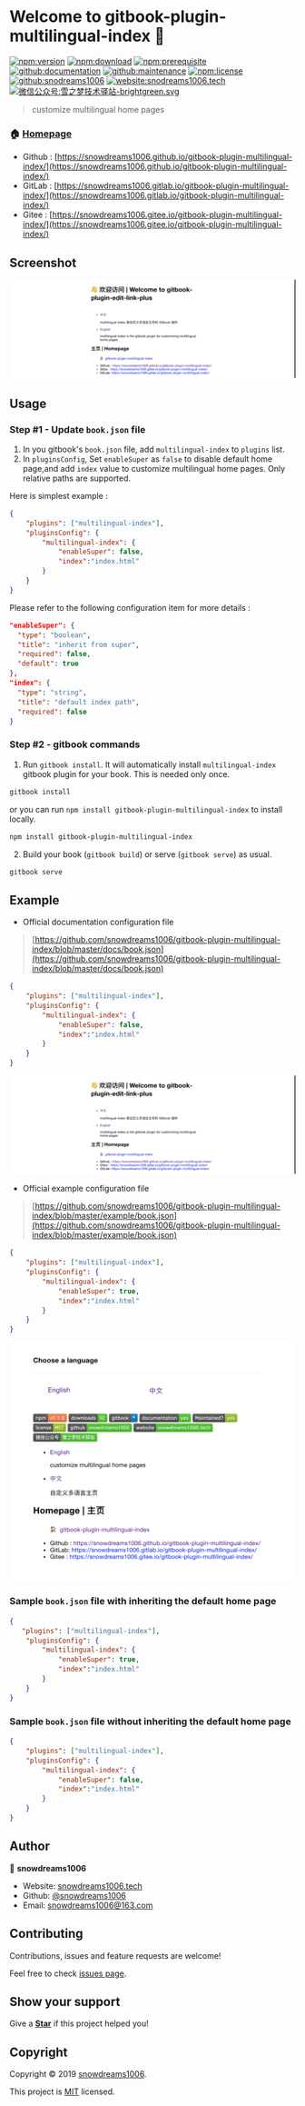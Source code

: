 # Welcome to gitbook-plugin-multilingual-index 👋

[![npm:version](https://img.shields.io/npm/v/gitbook-plugin-multilingual-index.svg)](https://www.npmjs.com/package/gitbook-plugin-multilingual-index)
[![npm:download](https://img.shields.io/npm/dt/gitbook-plugin-multilingual-index.svg)](https://www.npmjs.com/package/gitbook-plugin-multilingual-index)
[![npm:prerequisite](https://img.shields.io/badge/gitbook-*-blue.svg)](https://www.npmjs.com/package/gitbook-plugin-multilingual-index)
[![github:documentation](https://img.shields.io/badge/documentation-yes-brightgreen.svg)](https://github.com/snowdreams1006/gitbook-plugin-multilingual-index#readme)
[![github:maintenance](https://img.shields.io/badge/Maintained%3F-yes-green.svg)](https://github.com/snowdreams1006/gitbook-plugin-multilingual-index/graphs/commit-activity)
[![npm:license](https://img.shields.io/npm/l/gitbook-plugin-multilingual-index.svg)](https://github.com/snowdreams1006/gitbook-plugin-multilingual-index/blob/master/LICENSE)
[![github:snodreams1006](https://img.shields.io/badge/github-snowdreams1006-brightgreen.svg)](https://github.com/snowdreams1006)
[![website:snodreams1006.tech](https://img.shields.io/badge/website-snowdreams1006.tech-brightgreen.svg)](https://snowdreams1006.tech/)
[![微信公众号:雪之梦技术驿站-brightgreen.svg](https://img.shields.io/badge/%E5%BE%AE%E4%BF%A1%E5%85%AC%E4%BC%97%E5%8F%B7-%E9%9B%AA%E4%B9%8B%E6%A2%A6%E6%8A%80%E6%9C%AF%E9%A9%BF%E7%AB%99-brightgreen.svg)](https://snowdreams1006.github.io/snowdreams1006-wechat-public.jpeg)

> customize multilingual home pages

### 🏠 [Homepage](https://github.com/snowdreams1006/gitbook-plugin-multilingual-index#readme)

- Github : [https://snowdreams1006.github.io/gitbook-plugin-multilingual-index/](https://snowdreams1006.github.io/gitbook-plugin-multilingual-index/)
- GitLab : [https://snowdreams1006.gitlab.io/gitbook-plugin-multilingual-index/](https://snowdreams1006.gitlab.io/gitbook-plugin-multilingual-index/)
- Gitee : [https://snowdreams1006.gitee.io/gitbook-plugin-multilingual-index/](https://snowdreams1006.gitee.io/gitbook-plugin-multilingual-index/)

## Screenshot

![multilingual-index-use-preview.png](multilingual-index-use-preview.png)

## Usage

### Step #1 - Update `book.json` file

1. In you gitbook's `book.json` file, add `multilingual-index` to `plugins` list.
2. In `pluginsConfig`, Set `enableSuper` as `false` to disable default home page,and add `index` value to customize multilingual home pages. Only relative paths are supported.

Here is simplest example :

```json
{
    "plugins": ["multilingual-index"],
    "pluginsConfig": {
        "multilingual-index": {
            "enableSuper": false,
            "index":"index.html"
        }
    }
}
```

Please refer to the following configuration item for more details : 

```json
"enableSuper": {
  "type": "boolean",
  "title": "inherit from super",
  "required": false,
  "default": true
},
"index": {
  "type": "string",
  "title": "default index path",
  "required": false
}
```

### Step #2 - gitbook commands

1. Run `gitbook install`. It will automatically install `multilingual-index` gitbook plugin for your book. This is needed only once.

```bash
gitbook install
```

or you can run `npm install gitbook-plugin-multilingual-index` to install locally.

```bash
npm install gitbook-plugin-multilingual-index
```

2. Build your book (`gitbook build`) or serve (`gitbook serve`) as usual.

```bash
gitbook serve
```

## Example

- Official documentation configuration file

> [https://github.com/snowdreams1006/gitbook-plugin-multilingual-index/blob/master/docs/book.json](https://github.com/snowdreams1006/gitbook-plugin-multilingual-index/blob/master/docs/book.json)

```json
{
    "plugins": ["multilingual-index"],
    "pluginsConfig": {
        "multilingual-index": {
            "enableSuper": false,
            "index":"index.html"
        }
    }
}
```

![multilingual-index-use-preview.png](multilingual-index-use-preview.png)

- Official example configuration file

> [https://github.com/snowdreams1006/gitbook-plugin-multilingual-index/blob/master/example/book.json](https://github.com/snowdreams1006/gitbook-plugin-multilingual-index/blob/master/example/book.json)

```json
{
    "plugins": ["multilingual-index"],
    "pluginsConfig": {
        "multilingual-index": {
            "enableSuper": true,
            "index":"index.html"
        }
    }
}
```

![multilingual-index-example-preview.png](multilingual-index-example-preview.png)

### Sample `book.json` file with inheriting the default home page 

```json
{
   "plugins": ["multilingual-index"],
    "pluginsConfig": {
        "multilingual-index": {
            "enableSuper": true,
            "index":"index.html"
        }
    }
}
```

### Sample `book.json` file without inheriting the default home page 

```json
{
    "plugins": ["multilingual-index"],
    "pluginsConfig": {
        "multilingual-index": {
            "enableSuper": false,
            "index":"index.html"
        }
    }
}
```

## Author

👤 **snowdreams1006**

- Website: [snowdreams1006.tech](https://snowdreams1006.tech/)
- Github: [@snowdreams1006](https://github.com/snowdreams1006)
- Email: [snowdreams1006@163.com](mailto:snowdreams1006@163.com)

## Contributing

Contributions, issues and feature requests are welcome!

Feel free to check [issues page](https://github.com/snowdreams1006/gitbook-plugin-multilingual-index/issues).

## Show your support

Give a **[Star](https://github.com/snowdreams1006/gitbook-plugin-multilingual-index)** if this project helped you!

## Copyright

Copyright © 2019 [snowdreams1006](https://github.com/snowdreams1006).

This project is [MIT](https://github.com/snowdreams1006/gitbook-plugin-multilingual-index/blob/master/LICENSE) licensed.